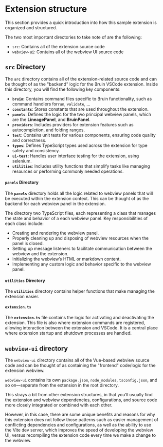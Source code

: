 # Extension structure

This section provides a quick introduction into how this sample extension is organized and structured.

The two most important directories to take note of are the following:

- `src`: Contains all of the extension source code
- `webview-ui`: Contains all of the webview UI source code

## **`src` Directory**

The **`src`** directory contains all of the extension-related source code and can be thought of as the "backend" logic for the Bruin VSCode extension. Inside this directory, you will find the following key components:

- **`bruin`**: Contains command files specific to Bruin functionality, such as command handlers for`run`, `validate`, ...
- **`constants`**: Stores constants that are used throughout the extension.
- **`panels`**: Defines the logic for the two principal webview panels, which are the **LineagePanel**, and **BruinPanel**.
- **`providers`**: Includes providers for extension features such as autocompletion, and folding ranges.
- **`test`**: Contains unit tests for various components, ensuring code quality and correctness.
- **`types`**: Defines TypeScript types used across the extension for type safety and consistency.
- **`ui-test`**: Handles user interface testing for the extension, using selenium.
- **`utilities`**: Includes utility functions that simplify tasks like managing resources or performing commonly needed operations.

#### **`panels` Directory**

The **`panels`** directory holds all the logic related to webview panels that will be executed within the extension context. This can be thought of as the backend for each webview panel in the extension.

The directory two TypeScript files, each representing a class that manages the state and behavior of a each webview panel. Key responsibilities of each class include:

- Creating and rendering the webview panel.
- Properly cleaning up and disposing of webview resources when the panel is closed.
- Setting up message listeners to facilitate communication between the webview and the extension.
- Initializing the webview’s HTML or markdown content.
- Implementing any custom logic and behavior specific to the webview panel.

#### **`utilities` Directory**

The **`utilities`** directory contains helper functions that make managing the extension easier. 

#### **`extension.ts`**

The **`extension.ts`** file contains the logic for activating and deactivating the extension. This file is also where extension commands are registered, allowing interaction between the extension and VSCode. It is a central place where extension startup and shutdown processes are handled.


## `webview-ui` directory

The `webview-ui` directory contains all of the Vue-based webview source code and can be thought of as containing the "frontend" code/logic for the extension webview.

`webview-ui` contains its own `package.json`, `node_modules`, `tsconfig.json`, and so on––separate from the  extension in the root directory.

This strays a bit from other extension structures, in that you'll usually find the extension and webview dependencies, configurations, and source code more closely integrated or combined with each other.

However, in this case, there are some unique benefits and reasons for why this extension does not follow those patterns such as easier management of conflicting dependencies and configurations, as well as the ability to use the Vite dev server, which improves the speed of developing the webview UI, versus recompiling the extension code every time we make a change to the webview.
